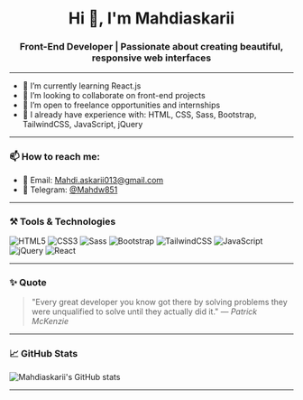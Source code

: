 <h1 align="center">Hi 👋, I'm Mahdiaskarii</h1>
<h3 align="center">Front-End Developer | Passionate about creating beautiful, responsive web interfaces</h3>

---

- 🔭 I’m currently learning React.js
- 👯 I’m looking to collaborate on front-end projects
- 🤝 I’m open to freelance opportunities and internships
- 🌱 I already have experience with:
  HTML, CSS, Sass, Bootstrap, TailwindCSS, JavaScript, jQuery

---

### 📫 How to reach me:
- 📧 Email: [Mahdi.askarii013@gmail.com](mailto:Mahdi.askarii013@gmail.com)  
- 💬 Telegram: [@Mahdw851](https://t.me/Mahdw851)

---

### ⚒️ Tools & Technologies

![HTML5](https://img.shields.io/badge/HTML5-E34F26?style=for-the-badge&logo=html5&logoColor=white)
![CSS3](https://img.shields.io/badge/CSS3-1572B6?style=for-the-badge&logo=css3&logoColor=white)
![Sass](https://img.shields.io/badge/Sass-CC6699?style=for-the-badge&logo=sass&logoColor=white)
![Bootstrap](https://img.shields.io/badge/Bootstrap-563D7C?style=for-the-badge&logo=bootstrap&logoColor=white)
![TailwindCSS](https://img.shields.io/badge/TailwindCSS-06B6D4?style=for-the-badge&logo=tailwindcss&logoColor=white)
![JavaScript](https://img.shields.io/badge/JavaScript-F7DF1E?style=for-the-badge&logo=javascript&logoColor=black)
![jQuery](https://img.shields.io/badge/jQuery-0769AD?style=for-the-badge&logo=jquery&logoColor=white)
![React](https://img.shields.io/badge/React-Learning-blue?style=for-the-badge&logo=react)

---

### ✨ Quote

> "Every great developer you know got there by solving problems they were unqualified to solve until they actually did it." — *Patrick McKenzie*

---

### 📈 GitHub Stats

![Mahdiaskarii's GitHub stats](https://github-readme-stats.vercel.app/api?username=Mahdiasiikarii&show_icons=true&theme=radical)

---
